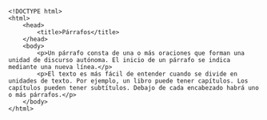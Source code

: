 <code>
&lt;!DOCTYPE html&gt;
&lt;html&gt;
    &lt;head&gt;
        &lt;title&gt;Párrafos&lt;/title&gt;
    &lt;/head&gt;
    &lt;body&gt;
        &lt;p&gt;Un párrafo consta de una o más oraciones que forman una unidad de discurso autónoma. El inicio de un párrafo se indica mediante una nueva línea.&lt;/p&gt;
        &lt;p&gt;El texto es más fácil de entender cuando se divide en unidades de texto. Por ejemplo, un libro puede tener capítulos. Los capítulos pueden tener subtítulos. Debajo de cada encabezado habrá uno o más párrafos.&lt;/p&gt;
    &lt;/body&gt;
&lt;/html&gt;
</code>